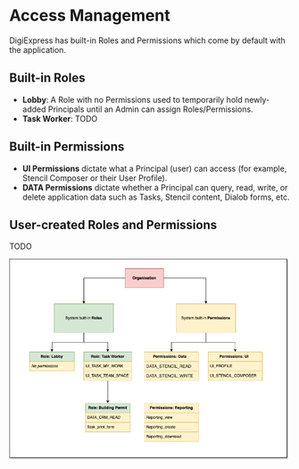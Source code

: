 # Access Management

DigiExpress has built-in Roles and Permissions which come by default with the application.

## Built-in Roles
* **Lobby**: A Role with no Permissions used to temporarily hold newly-added Principals until an Admin can assign Roles/Permissions.
* **Task Worker**: TODO

## Built-in Permissions
* **UI Permissions** dictate what a Principal (user) can access (for example, Stencil Composer or their User Profile).  
* **DATA Permissions** dictate whether a Principal can query, read, write, or delete application data such as Tasks, Stencil content, Dialob forms, etc.

## User-created Roles and Permissions
TODO


![Access Management built-in Roles and Permissions](img/access-mgmt/access-mgmt-built-in.png)